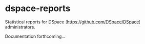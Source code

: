 # dspace-reports
Statistical reports for DSpace (https://github.com/DSpace/DSpace) administrators.

Documentation forthcoming...
